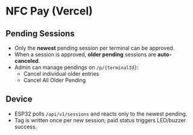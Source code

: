 # NFC Pay (Vercel)

## Pending Sessions
- Only the **newest** pending session per terminal can be approved.
- When a session is approved, **older pending** sessions are **auto-canceled**.
- Admin can manage pendings on `/p/{terminalId}`:
  - Cancel individual older entries
  - Cancel All Older Pending

## Device
- ESP32 polls `/api/v1/sessions` and reacts only to the newest pending.
- Tag is written once per new session; paid status triggers LED/buzzer success.
